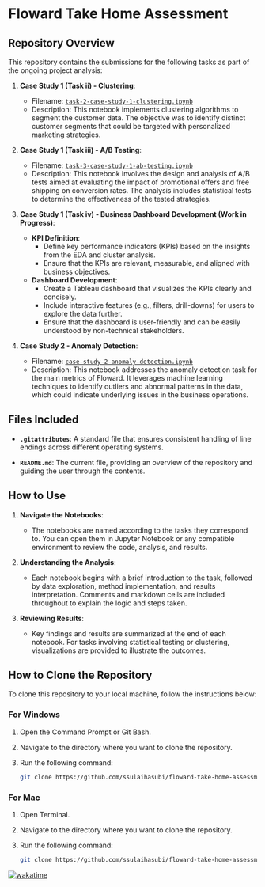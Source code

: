 # Floward Take Home Assessment

## Repository Overview

This repository contains the submissions for the following tasks as part of the ongoing project analysis:

1. **Case Study 1 (Task ii) - Clustering**: 
   - Filename: [`task-2-case-study-1-clustering.ipynb`](https://github.com/ssulaihasubi/floward-take-home-assessment/blob/main/task-2-case-study-1-clustering.ipynb)
   - Description: This notebook implements clustering algorithms to segment the customer data. The objective was to identify distinct customer segments that could be targeted with personalized marketing strategies.

2. **Case Study 1 (Task iii) - A/B Testing**: 
   - Filename: [`task-3-case-study-1-ab-testing.ipynb`](https://github.com/ssulaihasubi/floward-take-home-assessment/blob/main/task-3-case-study-1-ab-testing.ipynb)
   - Description: This notebook involves the design and analysis of A/B tests aimed at evaluating the impact of promotional offers and free shipping on conversion rates. The analysis includes statistical tests to determine the effectiveness of the tested strategies.

3. **Case Study 1 (Task iv) - Business Dashboard Development (Work in Progress)**:
   - **KPI Definition**:
     - Define key performance indicators (KPIs) based on the insights from the EDA and cluster analysis.
     - Ensure that the KPIs are relevant, measurable, and aligned with business objectives.
   - **Dashboard Development**:
     - Create a Tableau dashboard that visualizes the KPIs clearly and concisely.
     - Include interactive features (e.g., filters, drill-downs) for users to explore the data further.
     - Ensure that the dashboard is user-friendly and can be easily understood by non-technical stakeholders.
       
4. **Case Study 2 - Anomaly Detection**: 
   - Filename: [`case-study-2-anomaly-detection.ipynb`](https://github.com/ssulaihasubi/floward-take-home-assessment/blob/main/case-study-2-anomaly-detection.ipynb)
   - Description: This notebook addresses the anomaly detection task for the main metrics of Floward. It leverages machine learning techniques to identify outliers and abnormal patterns in the data, which could indicate underlying issues in the business operations.

## Files Included

- **`.gitattributes`**: A standard file that ensures consistent handling of line endings across different operating systems.
  
- **`README.md`**: The current file, providing an overview of the repository and guiding the user through the contents.

## How to Use

1. **Navigate the Notebooks**:
   - The notebooks are named according to the tasks they correspond to. You can open them in Jupyter Notebook or any compatible environment to review the code, analysis, and results.
   
2. **Understanding the Analysis**:
   - Each notebook begins with a brief introduction to the task, followed by data exploration, method implementation, and results interpretation. Comments and markdown cells are included throughout to explain the logic and steps taken.

3. **Reviewing Results**:
   - Key findings and results are summarized at the end of each notebook. For tasks involving statistical testing or clustering, visualizations are provided to illustrate the outcomes.

## How to Clone the Repository

To clone this repository to your local machine, follow the instructions below:

### For Windows

1. Open the Command Prompt or Git Bash.
2. Navigate to the directory where you want to clone the repository.
3. Run the following command:

   ```bash
   git clone https://github.com/ssulaihasubi/floward-take-home-assessment.git

### For Mac

1. Open Terminal.
2. Navigate to the directory where you want to clone the repository.
3. Run the following command:

   ```bash
   git clone https://github.com/ssulaihasubi/floward-take-home-assessment.git


[![wakatime](https://wakatime.com/badge/user/7582c4e3-d09e-4202-8f65-4d19e7c9585e/project/631e2025-0185-4599-b2f0-e16fce0ae50b.svg)](https://wakatime.com/badge/user/7582c4e3-d09e-4202-8f65-4d19e7c9585e/project/631e2025-0185-4599-b2f0-e16fce0ae50b)
